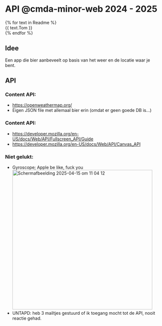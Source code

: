 # API @cmda-minor-web 2024 - 2025

{% for text in Readme %} <br>
  {{ text.Tom }} <br>
{% endfor %}


## Idee
Een app die bier aanbeveelt op basis van het weer en de locatie waar je bent.

## API

### Content API:
- https://openweathermap.org/
- Eigen JSON file met allemaal bier erin (omdat er geen goede DB is...)


### Content API:
- https://developer.mozilla.org/en-US/docs/Web/API/Fullscreen_API/Guide
- https://developer.mozilla.org/en-US/docs/Web/API/Canvas_API


### Niet gelukt: 
- Gyroscope; Apple be like, fuck you<br>
  <img width="457" alt="Scherm­afbeelding 2025-04-15 om 11 04 12" src="https://github.com/user-attachments/assets/0aa1ca8c-8118-456d-9e6a-2389a25b633a" />
- UNTAPD: heb 3 mailtjes gestuurd of ik toegang mocht tot de API, nooit reactie gehad.
